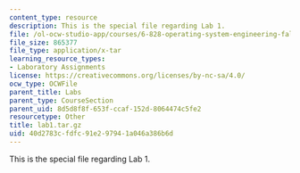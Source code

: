 ```yaml
---
content_type: resource
description: This is the special file regarding Lab 1.
file: /ol-ocw-studio-app/courses/6-828-operating-system-engineering-fall-2012/40d2783cfdfc91e297941a046a386b6d_lab1.tar.gz
file_size: 865377
file_type: application/x-tar
learning_resource_types:
- Laboratory Assignments
license: https://creativecommons.org/licenses/by-nc-sa/4.0/
ocw_type: OCWFile
parent_title: Labs
parent_type: CourseSection
parent_uid: 8d5d8f8f-653f-ccaf-152d-8064474c5fe2
resourcetype: Other
title: lab1.tar.gz
uid: 40d2783c-fdfc-91e2-9794-1a046a386b6d
---
```

This is the special file regarding Lab 1.